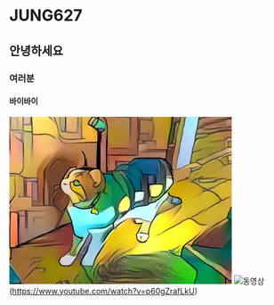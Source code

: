 # JUNG627  
## 안녕하세요  
### 여러분  
#### 바이바이  
![고양이](https://raw.githubusercontent.com/eg0216/JUNG627/master/fea0b6b7b90a20e280fa6ccbd8c1c4e29809fce9.jpg)
![동영상](https://www.youtube.com/watch?v=p60gZrafLkU/0.jpg)(https://www.youtube.com/watch?v=p60gZrafLkU)

